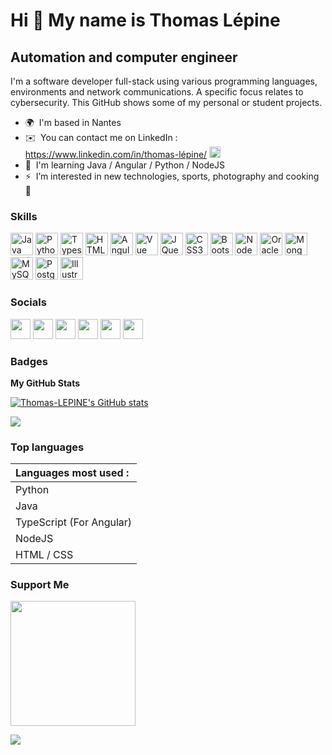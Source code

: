Hi 👋 My name is Thomas Lépine
==============================

Automation and computer engineer
--------------------------------

I'm a software developer full-stack using various programming languages, environments and network communications. A specific focus relates to cybersecurity. This GitHub shows some of my personal or student projects.

* 🌍  I'm based in Nantes
* ✉️  You can contact me on LinkedIn : <a href="https://www.linkedin.com/in/thomas-l%C3%A9pine/" target="blank" rel="noreferrer"><span>https://www.linkedin.com/in/thomas-lépine/ </span><img src="https://raw.githubusercontent.com/danielcranney/readme-generator/main/public/icons/socials/linkedin.svg" width="18" height="18" /></a> <!-- [https://www.linkedin.com/in/thomas-l%C3%A9pine/](mailto:https://www.linkedin.com/in/thomas-l%C3%A9pine/) -->
* 🧠  I'm learning Java / Angular / Python / NodeJS
* ⚡  I’m interested in new technologies, sports, photography and cooking 🍪

### Skills

<p align="left">
<a target="blank" href="https://www.oracle.com/java/" rel="noreferrer"><img src="https://raw.githubusercontent.com/danielcranney/readme-generator/main/public/icons/skills/java-colored.svg" width="36" height="36" alt="Java" /></a>
<a target="blank" href="https://www.python.org/" rel="noreferrer"><img src="https://raw.githubusercontent.com/danielcranney/readme-generator/main/public/icons/skills/python-colored.svg" width="36" height="36" alt="Python" /></a>
<a target="blank" href="https://www.typescriptlang.org/" rel="noreferrer"><img src="https://raw.githubusercontent.com/danielcranney/readme-generator/main/public/icons/skills/typescript-colored.svg" width="36" height="36" alt="Typescript" /></a>
<a target="blank" href="https://developer.mozilla.org/en-US/docs/Glossary/HTML5" rel="noreferrer"><img src="https://raw.githubusercontent.com/danielcranney/readme-generator/main/public/icons/skills/html5-colored.svg" width="36" height="36" alt="HTML5" /></a>
<a target="blank" href="https://angular.io/" rel="noreferrer"><img src="https://raw.githubusercontent.com/danielcranney/readme-generator/main/public/icons/skills/angularjs-colored.svg" width="36" height="36" alt="Angular" /></a>
<a target="blank" href="https://vuejs.org/" rel="noreferrer"><img src="https://raw.githubusercontent.com/danielcranney/readme-generator/main/public/icons/skills/vuejs-colored.svg" width="36" height="36" alt="Vue" /></a>
<a target="blank" href="https://jquery.com/" rel="noreferrer"><img src="https://raw.githubusercontent.com/danielcranney/readme-generator/main/public/icons/skills/jquery-colored.svg" width="36" height="36" alt="JQuery" /></a>
<a target="blank" href="https://www.w3.org/TR/CSS/#css" rel="noreferrer"><img src="https://raw.githubusercontent.com/danielcranney/readme-generator/main/public/icons/skills/css3-colored.svg" width="36" height="36" alt="CSS3" /></a>
<a target="blank" href="https://getbootstrap.com/" rel="noreferrer"><img src="https://raw.githubusercontent.com/danielcranney/readme-generator/main/public/icons/skills/bootstrap-colored.svg" width="36" height="36" alt="Bootstrap" /></a>
<a target="blank" href="https://nodejs.org/en/" rel="noreferrer"><img src="https://raw.githubusercontent.com/danielcranney/readme-generator/main/public/icons/skills/nodejs-colored.svg" width="36" height="36" alt="NodeJS" /></a>
<a target="blank" href="https://www.oracle.com/uk/index.html" rel="noreferrer"><img src="https://raw.githubusercontent.com/danielcranney/readme-generator/main/public/icons/skills/oracle-colored.svg" width="36" height="36" alt="Oracle" /></a>
<a target="blank" href="https://www.mongodb.com/" rel="noreferrer"><img src="https://raw.githubusercontent.com/danielcranney/readme-generator/main/public/icons/skills/mongodb-colored.svg" width="36" height="36" alt="MongoDB" /></a>
<a target="blank" href="https://www.mysql.com/" rel="noreferrer"><img src="https://raw.githubusercontent.com/danielcranney/readme-generator/main/public/icons/skills/mysql-colored.svg" width="36" height="36" alt="MySQL" /></a>
<a target="blank" href="https://www.postgresql.org/" rel="noreferrer"><img src="https://raw.githubusercontent.com/danielcranney/readme-generator/main/public/icons/skills/postgresql-colored.svg" width="36" height="36" alt="PostgreSQL" /></a>
<a target="blank" href="adobe.com/uk/products/illustrator.html" rel="noreferrer"><img src="https://raw.githubusercontent.com/danielcranney/readme-generator/main/public/icons/skills/illustrator-colored.svg" width="36" height="36" alt="Illustrator" /></a>
</p>


### Socials

<p align="left">
 <a target="blank" href="https://discord.com/users/Thomas Lépine#1901" rel="noreferrer"><img src="https://raw.githubusercontent.com/danielcranney/readme-generator/main/public/icons/socials/discord.svg" width="32" height="32" /></a>
<a target="blank" href="https://www.facebook.com/thomas.lepine.53/" rel="noreferrer"><img src="https://raw.githubusercontent.com/danielcranney/readme-generator/main/public/icons/socials/facebook.svg" width="32" height="32" /></a> <a href="https://www.github.com/Thomas-LEPINE" target="blank" rel="noreferrer"><img src="https://raw.githubusercontent.com/danielcranney/readme-generator/main/public/icons/socials/github.svg" width="32" height="32" /></a>
<a href="http://www.instagram.com/_thomas_lepine_/" target="blank" rel="noreferrer"><img src="https://raw.githubusercontent.com/danielcranney/readme-generator/main/public/icons/socials/instagram.svg" width="32" height="32" /></a> <a href="https://www.linkedin.com/in/thomas-l%C3%A9pine/" target="blank" rel="noreferrer"><img src="https://raw.githubusercontent.com/danielcranney/readme-generator/main/public/icons/socials/linkedin.svg" width="32" height="32" /></a> <a href="https://www.twitch.tv/heyreau" target="blank" rel="noreferrer"><img src="https://raw.githubusercontent.com/danielcranney/readme-generator/main/public/icons/socials/twitch.svg" width="32" height="32" /></a></p>

### Badges

<b>My GitHub Stats</b>

<a target="blank" href="http://www.github.com/Thomas-LEPINE"><img src="https://github-readme-stats.vercel.app/api?username=Thomas-LEPINE&show_icons=true&hide=prs,issues,&count_private=true&title_color=3382ed&text_color=ffffff&icon_color=0891b2&bg_color=171717&hide_border=true&show_icons=true" alt="Thomas-LEPINE's GitHub stats" /></a>

<a target="blank" href="http://www.github.com/Thomas-LEPINE"><img src="https://github-readme-streak-stats.herokuapp.com/?user=Thomas-LEPINE&stroke=ffffff&background=171717&ring=3382ed&fire=3382ed&currStreakNum=ffffff&currStreakLabel=3382ed&sideNums=ffffff&sideLabels=ffffff&dates=ffffff&hide_border=true" /></a>

### Top languages

| Languages most used : |
| :--------------------- |
| Python |
| Java |
| TypeScript (For Angular) |
| NodeJS |
| HTML / CSS |

### Support Me

<a href="https://www.buymeacoffee.com/thomaslepine"><img src="https://cdn.buymeacoffee.com/buttons/v2/default-yellow.png" width="200" /></a>

<a href="https://www.github.com/Thomas-LEPINE" target="blank" rel="noreferrer"><img
src="https://img.shields.io/github/followers/Thomas-LEPINE?logo=github&style=for-the-badge&color=0891b2&labelColor=171717" /></a>

<!-- Generated by https://www.profileme.dev/ -->

